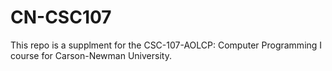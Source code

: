 # CN-CSC107

This repo is a supplment for the CSC-107-AOLCP: Computer Programming I course for Carson-Newman University.
